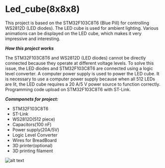 # Led_cube(8x8x8)
This project is based on the STM32F103C8T6 (Blue Pill) for controlling WS2812D (LED diodes). The LED cube is used for ambient lighting.
Various animations can be displayed on the LED cube, which makes it very impressive and interesting.

***How this project works***

The STM32F103C8T6 and WS2812D (LED diodes) cannot be directly connected because they operate at different voltage levels. 
To solve this issue, the LED diodes and STM32F103C8T6 are connected using a logic level converter. A computer power supply is used to power the LED cube.
It is necessary to use a computer power supply because when all 512 LEDs are lit, the LED cube requires a 20 A/5 V power source to function correctly.
Programming code upload on STM32F103C8T6 with ST-Link.


***Commponets for project:***
- STM32F103C8T6
- ST-Link
- WS2812D(512 piece)
- Capacitors(100 nF)
- Power supply(20A/5V)
- Logic Level Converter
- Wires for BreadBoard
- 3D printer(optional)
- 3D printing filament

![alt text](https://github.com/ladyM9/Led_cube/blob/main/Images/20240108_150919.JPG?raw=true)



